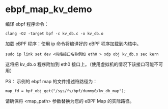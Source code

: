 # ebpf_map_kv_demo
编译 ebpf 程序命令：
```
clang -O2 -target bpf -c kv_db.c -o kv_db.o
```
加载 eBPF 程序：使用 ip 命令将编译好的 eBPF 程序加载到内核中。
```
sudo ip link set dev <网络接口名称例如 eth0 > xdp obj kv_db.o sec kern
```
这将把 kv_db.o 程序附加到 eth0 接口上。（使用虚拟机的情况下该接口可能不可用）

PS：
示例的 ebpf map 的文件描述符路径为：
```
map_fd = bpf_obj_get("/sys/fs/bpf/dummy0/kv_db_map");
```
请确保将 <map_path> 参数替换为您的 eBPF Map 的实际路径。
